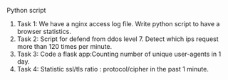 Python script
1. Task 1: We have a nginx access log file. Write python script to have a browser statistics. 
2. Task 2: Script for defend from ddos level 7. Detect which ips request more than 120 times per minute. 
3. Task 3: Code a flask app:Counting number of unique user-agents in 1 day.
4. Task 4: Statistic ssl/tls ratio : protocol/cipher in the past 1 minute.
